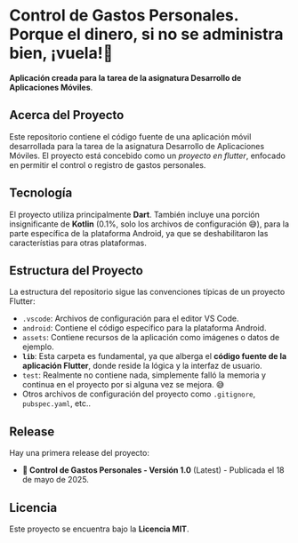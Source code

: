 
# **Control de Gastos Personales.** Porque el dinero, si no se administra bien, ¡vuela!💸


**Aplicación creada para la tarea de la asignatura Desarrollo de Aplicaciones Móviles**.

## **Acerca del Proyecto**

Este repositorio contiene el código fuente de una aplicación móvil desarrollada para la tarea de la asignatura Desarrollo de Aplicaciones Móviles. El proyecto está concebido como un *proyecto en flutter*, enfocado en permitir el control o registro de gastos personales.

## **Tecnología**

El proyecto utiliza principalmente **Dart**. También incluye una porción insignificante de **Kotlin** (0.1%, solo los archivos de configuración 😅), para la parte específica de la plataforma Android, ya que se deshabilitaron las característias para otras plataformas.

## **Estructura del Proyecto**

La estructura del repositorio sigue las convenciones típicas de un proyecto Flutter:

*   `.vscode`: Archivos de configuración para el editor VS Code.
*   `android`: Contiene el código específico para la plataforma Android.
*   `assets`: Contiene recursos de la aplicación como imágenes o datos de ejemplo.
*   **`lib`**: Esta carpeta es fundamental, ya que alberga el **código fuente de la aplicación Flutter**, donde reside la lógica y la interfaz de usuario.
*   `test`: Realmente no contiene nada, simplemente falló la memoria y continua en el proyecto por si alguna vez se mejora. 😅
*   Otros archivos de configuración del proyecto como `.gitignore`, `pubspec.yaml`, etc..


## **Release**

Hay una primera release del proyecto:

*   **🚀 Control de Gastos Personales - Versión 1.0** (Latest) - Publicada el 18 de mayo de 2025.

## **Licencia**

Este proyecto se encuentra bajo la **Licencia MIT**.

